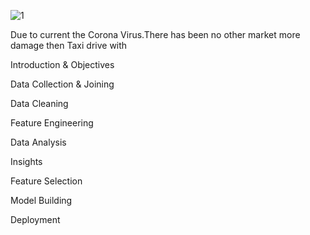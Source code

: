 ![1](https://user-images.githubusercontent.com/16584326/101976413-0e7c3b80-3c13-11eb-87c8-513934739789.jpg)


Due to current the Corona Virus.There has been no other market more damage then Taxi drive with 



Introduction & Objectives


Data Collection & Joining


Data Cleaning


Feature Engineering


Data Analysis


Insights


Feature Selection


Model Building


Deployment


